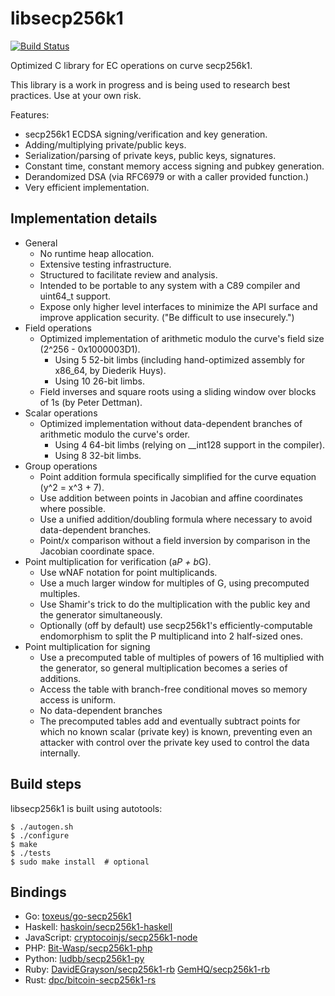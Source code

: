 libsecp256k1
============

[![Build Status](https://travis-ci.org/bitcoin/secp256k1.svg?branch=master)](https://travis-ci.org/bitcoin/secp256k1)

Optimized C library for EC operations on curve secp256k1.

This library is a work in progress and is being used to research best practices. Use at your own risk.

Features:
* secp256k1 ECDSA signing/verification and key generation.
* Adding/multiplying private/public keys.
* Serialization/parsing of private keys, public keys, signatures.
* Constant time, constant memory access signing and pubkey generation.
* Derandomized DSA (via RFC6979 or with a caller provided function.)
* Very efficient implementation.

Implementation details
----------------------

* General
  * No runtime heap allocation.
  * Extensive testing infrastructure.
  * Structured to facilitate review and analysis.
  * Intended to be portable to any system with a C89 compiler and uint64_t support.
  * Expose only higher level interfaces to minimize the API surface and improve application security. ("Be difficult to use insecurely.")
* Field operations
  * Optimized implementation of arithmetic modulo the curve's field size (2^256 - 0x1000003D1).
    * Using 5 52-bit limbs (including hand-optimized assembly for x86_64, by Diederik Huys).
    * Using 10 26-bit limbs.
  * Field inverses and square roots using a sliding window over blocks of 1s (by Peter Dettman).
* Scalar operations
  * Optimized implementation without data-dependent branches of arithmetic modulo the curve's order.
    * Using 4 64-bit limbs (relying on __int128 support in the compiler).
    * Using 8 32-bit limbs.
* Group operations
  * Point addition formula specifically simplified for the curve equation (y^2 = x^3 + 7).
  * Use addition between points in Jacobian and affine coordinates where possible.
  * Use a unified addition/doubling formula where necessary to avoid data-dependent branches.
  * Point/x comparison without a field inversion by comparison in the Jacobian coordinate space.
* Point multiplication for verification (a*P + b*G).
  * Use wNAF notation for point multiplicands.
  * Use a much larger window for multiples of G, using precomputed multiples.
  * Use Shamir's trick to do the multiplication with the public key and the generator simultaneously.
  * Optionally (off by default) use secp256k1's efficiently-computable endomorphism to split the P multiplicand into 2 half-sized ones.
* Point multiplication for signing
  * Use a precomputed table of multiples of powers of 16 multiplied with the generator, so general multiplication becomes a series of additions.
  * Access the table with branch-free conditional moves so memory access is uniform.
  * No data-dependent branches
  * The precomputed tables add and eventually subtract points for which no known scalar (private key) is known, preventing even an attacker with control over the private key used to control the data internally.

Build steps
-----------

libsecp256k1 is built using autotools:

    $ ./autogen.sh
    $ ./configure
    $ make
    $ ./tests
    $ sudo make install  # optional

Bindings
--------

- Go: [toxeus/go-secp256k1](https://github.com/toxeus/go-secp256k1)
- Haskell: [haskoin/secp256k1-haskell](https://github.com/haskoin/secp256k1-haskell)
- JavaScript: [cryptocoinjs/secp256k1-node](https://github.com/cryptocoinjs/secp256k1-node)
- PHP: [Bit-Wasp/secp256k1-php](https://github.com/Bit-Wasp/secp256k1-php)
- Python: [ludbb/secp256k1-py](https://github.com/ludbb/secp256k1-py)
- Ruby: [DavidEGrayson/secp256k1-rb](https://github.com/DavidEGrayson/secp256k1-rb) [GemHQ/secp256k1-rb](https://github.com/GemHQ/secp256k1-rb)
- Rust: [dpc/bitcoin-secp256k1-rs](https://github.com/dpc/bitcoin-secp256k1-rs)
